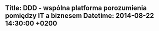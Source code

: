 Title: DDD - wspólna platforma porozumienia pomiędzy IT a biznesem
Datetime: 2014-08-22 14:30:00 +0200
-----------------
